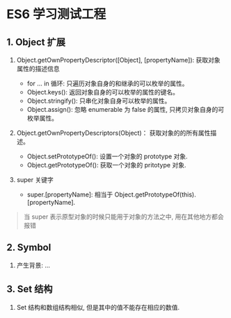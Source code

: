 # ES6 学习测试工程
## 1. Object 扩展
1. Object.getOwnPropertyDescriptor([Object], [propertyName]): 获取对象属性的描述信息
    - for ... in 循环: 只遍历对象自身的和继承的可以枚举的属性。
    - Object.keys(): 返回对象自身的可以枚举的属性的键名。
    - Object.stringify(): 只串化对象自身可以枚举的属性。
    - Object.assign(): 忽略 enumerable 为 false 的属性, 只拷贝对象自身的可枚举属性。

2. Object.getOwnPropertyDescriptors(Object)： 获取对象的的所有属性描述。
    - Object.setPrototypeOf(): 设置一个对象的 prototype 对象.
    - Object.getPrototypeOf(): 获取一个对象的 pritotype 对象.

3. super 关键字
    - super.[propertyName]: 相当于 Object.getPrototypeOf(this).[propertyName].

> 当 super 表示原型对象的时候只能用于对象的方法之中, 用在其他地方都会报错

## 2. Symbol
1. 产生背景: ...

## 3. Set 结构
1. Set 结构和数组结构相似, 但是其中的值不能存在相应的数值.